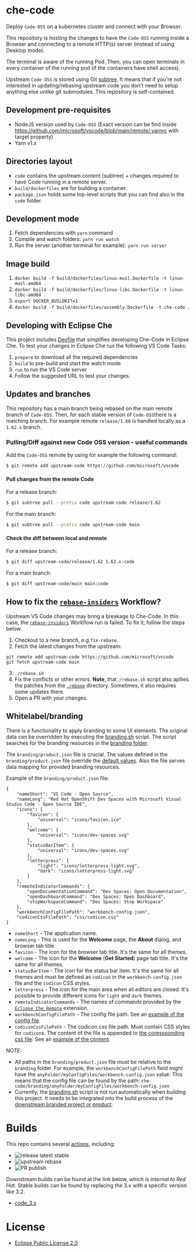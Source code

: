 # che-code

Deploy `Code-OSS` on a kubernetes cluster and connect with your Browser.

This repository is hosting the changes to have the `Code-OSS` running inside a Browser and connecting to a remote HTTP(s) server (instead of using Desktop mode).

The terminal is aware of the running Pod. Then, you can open terminals in every container of the running pod (if the containers have shell access).

Upstream `Code-OSS` is stored using Git [subtree](https://git-scm.com/book/en/v2/Git-Tools-Advanced-Merging#_subtree_merge). It means that if you're not interested in updating/rebasing upstream code you don't need to setup anything else unlike git submodules. This repository is self-contained.

## Development pre-requisites
 - NodeJS version used by `Code-OSS` (Exact version can be find inside https://github.com/microsoft/vscode/blob/main/remote/.yarnrc with target property)
 - Yarn v1.x

## Directories layout

- `code` contains the upstream content (subtree) + changes required to have Code running in a remote server.
- `build/dockerfiles` are for building a container.
- `package.json` holds some top-level scripts that you can find also in the `code` folder.

## Development mode

1. Fetch dependencies with `yarn` command
2. Compile and watch folders: `yarn run watch`
3. Run the server (another terminal for example): `yarn run server`

## Image build

1. `docker build -f build/dockerfiles/linux-musl.Dockerfile -t linux-musl-amd64 .`
2. `docker build -f build/dockerfiles/linux-libc.Dockerfile -t linux-libc-amd64 .`
3. `export DOCKER_BUILDKIT=1`
4. `docker build -f build/dockerfiles/assembly.Dockerfile -t che-code .`

## Developing with Eclipse Che

This project includes [Devfile](devfile.yaml) that simplifies developing Che-Code in Eclipse Che.
To test your changes in Eclipse Che run the following VS Code Tasks:
1. `prepare` to download all the required dependencies
2. `build` to pre-build and start the watch mode
3. `run` to run the VS Code server
4. Follow the suggested URL to test your changes.

## Updates and branches

This repository has a main branch being rebased on the main remote branch of `Code-OSS`.
Then, for each stable version of `Code-OSS`there is a matching branch.
For example remote `release/1.60` is handled locally as a `1.62.x` branch.

### Pulling/Diff against new Code OSS version - useful commands

Add the `Code-OSS` remote by using for example the following command:

```bash
$ git remote add upstream-code https://github.com/microsoft/vscode
```

#### Pull changes from the remote Code

For a release branch:

```bash
$ git subtree pull --prefix code upstream-code release/1.62
```

For the main branch:

```bash
$ git subtree pull --prefix code upstream-code main
```

#### Check the diff between local and remote

For a release branch:

```bash
$ git diff upstream-code/release/1.62 1.62.x:code
```

For a main branch:

```bash
$ git diff upstream-code/main main:code
```

## How to fix the [`rebase-insiders`](https://github.com/che-incubator/che-code/actions/workflows/rebase-insiders.yml) Workflow?
Upstream VS Code changes may bring a breakage to Che-Code. In this case, the [`rebase-insiders`](https://github.com/che-incubator/che-code/actions/workflows/rebase-insiders.yml) Workflow run is failed. To fix it, follow the steps below:
1. Checkout to a new branch, e.g.`fix-rebase`.
2. Fetch the latest changes from the upstream:
```
git remote add upstream-code https://github.com/microsoft/vscode
git fetch upstream-code main
```
3. `./rebase.sh`
4. Fix the conflicts or other errors. **Note**, that`./rebase.sh` script also apllies the patches from the [`.rebase`](https://github.com/che-incubator/che-code/tree/main/.rebase) directory. Sometimes, it also requires some updates there.
5. Open a PR with your changes.

## Whitelabel/branding
 
There is a functionality to apply branding to some UI elements. The original data can be overridden by executing the [branding.sh](https://github.com/che-incubator/che-code/blob/main/branding/branding.sh) script. The script searches for the branding resources in the [branding folder](https://github.com/che-incubator/che-code/tree/main/branding). 

The `branding/product.json` file is crucial. 
The values defined in the `branding/product.json` file override the [default values](https://github.com/che-incubator/che-code/blob/main/code/product.json). 
Also the file serves data mapping for provided branding resources.

Example of the `branding/product.json` file:
```
{
	"nameShort": "VS Code - Open Source",
	"nameLong": "Red Hat OpenShift Dev Spaces with Microsoft Visual Studio Code - Open Source IDE",
	"icons": {
		"favicon": {
			"universal": "icons/favicon.ico"
		},
		"welcome": {
			"universal": "icons/dev-spaces.svg"
		},
		"statusBarItem": {
			"universal": "icons/dev-spaces.svg"
		},
		"letterpress": {
			"light": "icons/letterpress-light.svg",
			"dark": "icons/letterpress-light.svg"
		}
	},
	"remoteIndicatorCommands": {
		"openDocumentationCommand": "Dev Spaces: Open Documentation",
		"openDashboardCommand": "Dev Spaces: Open Dashboard",
		"stopWorkspaceCommand": "Dev Spaces: Stop Workspace"
	},
	"workbenchConfigFilePath": "workbench-config.json",
	"codiconCssFilePath": "css/codicon.css"
}
```
- `nameShort` - The application name.
- `nameLong` - This is used for the **Welcome** page, the **About** dialog, and browser tab title.
- `favicon` - The icon for the browser tab title. It's the same for all themes.
- `welcome` - The icon for the **Welcome** (**Get Started**) page tab title. It's the same for all themes.
- `statusBarItem` - The icon for the status bar item. It's the same for all themes and must be defined as `codicon` in the `workbench-config.json` file and the `codicon` CSS styles.
- `letterpress` - The icon for the main area when all editors are closed. It's possible to provide different icons for `light` and `dark` themes.
- `remoteIndicatorCommands` - The names of commands provided by the [`Eclipse Che Remote`](https://github.com/che-incubator/che-code/blob/main/code/extensions/che-remote/package.nls.json) extension.
- `workbenchConfigFilePath` - The config file path. See an [example of the config file](https://github.com/che-incubator/che-code/blob/main/code/src/vs/code/browser/workbench/che/workbench-config.json).
- `codiconCssFilePath` - The codicon css file path. Must contain CSS styles for `codicon`s. The content of the file is appended to [the coressponding css file](https://github.com/che-incubator/che-code/blob/main/code/src/vs/base/browser/ui/codicons/codicon/codicon.css). See an [example of the content](https://github.com/che-incubator/che-code/blob/803b864e8411bd57d617dabddfd8a132fac6c743/code/src/vs/base/browser/ui/codicons/codicon/codicon.css#L29-L33).

NOTE:
-  All paths in the `branding/product.json` file must be relative to the `branding` folder. 
For example, the `workbenchConfigFilePath` field might have the `anyFolder/myConfigFiles/workbench-config.json` value. 
This means that the config file can be found by the path: `che-code/branding/anyFolder/myConfigFiles/workbench-config.json`
- Currently, the [branding.sh](https://github.com/che-incubator/che-code/blob/main/branding/branding.sh) script is not run automatically when building this project. It needs to be integrated into the build process of the [downstream branded project or product](https://github.com/redhat-developer/devspaces-images/blob/devspaces-3-rhel-8/devspaces-code/build/scripts/sync.sh#L96).

# Builds

This repo contains several [actions](https://github.com/che-incubator/che-code/actions), including:
* ![release latest stable](https://github.com/che-incubator/che-code/actions/workflows/release.yml/badge.svg)
* ![upstream rebase](https://github.com/che-incubator/che-code/actions/workflows/image-publish.yml/badge.svg)
* ![PR publish](https://github.com/che-incubator/che-code/actions/workflows/pr-check-image-publish.yml/badge.svg)

Downstream builds can be found at the link below, which is _internal to Red Hat_. Stable builds can be found by replacing the 3.x with a specific version like 3.2.  

* [code_3.x](https://main-jenkins-csb-crwqe.apps.ocp-c1.prod.psi.redhat.com/job/DS_CI/job/code_3.x/)

# License

- [Eclipse Public License 2.0](LICENSE)
